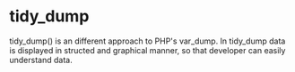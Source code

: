 # tidy_dump
tidy_dump() is an different approach to PHP's var_dump. In tidy_dump data is displayed in structed and graphical manner, so that developer can easily understand data.
